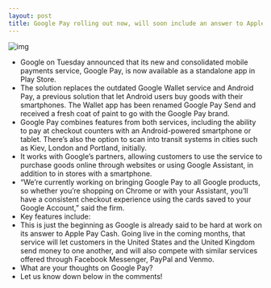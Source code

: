 ```yaml
---
layout: post
title: Google Pay rolling out now, will soon include an answer to Apple Pay Cash
---
```

![img](http://media.idownloadblog.com/wp-content/uploads/2018/02/Google-Pay-001.png)
* Google on Tuesday announced that its new and consolidated mobile payments service, Google Pay, is now available as a standalone app in Play Store.
* The solution replaces the outdated Google Wallet service and Android Pay, a previous solution that let Android users buy goods with their smartphones. The Wallet app has been renamed Google Pay Send and received a fresh coat of paint to go with the Google Pay brand.
* Google Pay combines features from both services, including the ability to pay at checkout counters with an Android-powered smartphone or tablet. There’s also the option to scan into transit systems in cities such as Kiev, London and Portland, initially.
* It works with Google’s partners, allowing customers to use the service to purchase goods online through websites or using Google Assistant, in addition to in stores with a smartphone.
* “We’re currently working on bringing Google Pay to all Google products, so whether you’re shopping on Chrome or with your Assistant, you’ll have a consistent checkout experience using the cards saved to your Google Account,” said the firm.
* Key features include:
* This is just the beginning as Google is already said to be hard at work on its answer to Apple Pay Cash. Going live in the coming months, that service will let customers in the United States and the United Kingdom send money to one another, and will also compete with similar services offered through Facebook Messenger, PayPal and Venmo.
* What are your thoughts on Google Pay?
* Let us know down below in the comments!

